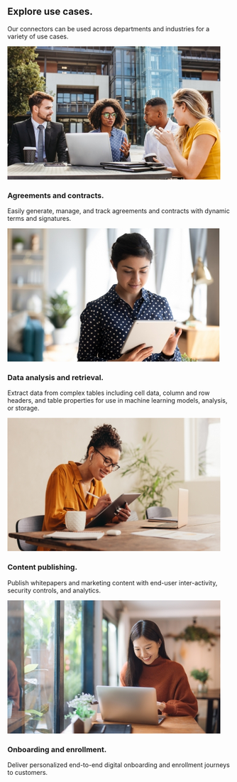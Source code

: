 <TitleBlock slots="heading, text" theme="lightest" className="titleBlock-align-left use-case"/>

## Explore use cases.

Our connectors can be used across departments and industries for a variety of use cases.

<!-- Our connectors can be used across departments and industries for a variety of use cases. -->

<ResourceCard slots="link, image, heading, text"  theme='lightest' width="25%" className="useCaseCard ms-useCase-one"/>

[](/use-cases/content-publishing/on-demand-report-creation)

![APIs and SDKs for report creation and editing](../../images/agreements_Thumbnail_Desktop.jpg " ")

### Agreements and contracts.

Easily generate, manage, and track agreements and contracts with dynamic terms and signatures.


<ResourceCard slots="link, image, heading, text"  theme='lightest' width="25%" className="useCaseCard ms-useCase-two"/>

[](/use-cases/archiving-and-retrieval/search-and-indexing/)

![APIs and SDKs for search and indexing](../../images/data_Thumbnail_Desktop.jpg " ")

### Data analysis and retrieval.

Extract data from complex tables including cell data, column and row headers, and table properties for use in machine learning models, analysis, or storage.


<ResourceCard slots="link, image, heading, text"  theme='lightest' width="25%" className="useCaseCard ms-useCase-three"/>

[](/use-cases/content-publishing/digital-content-publishing/)

![APIs and SDKs for PDF content publishing](../../images/publishing_Thumbnail_Desktop.jpg " ")

### Content publishing.

Publish whitepapers and marketing content with end-user inter-activity, security controls, and analytics.

<ResourceCard slots="link, image, heading, text"  theme='lightest' width="25%" className="useCaseCard ms-useCase-four"/>

[](/use-cases/content-publishing/job-posting/)

![APIs and SDKs for job postings](../../images/onboarding_Thumbnail_Desktop.jpg " ")

### Onboarding and enrollment.

Deliver personalized end-to-end digital onboarding and enrollment journeys to customers.

